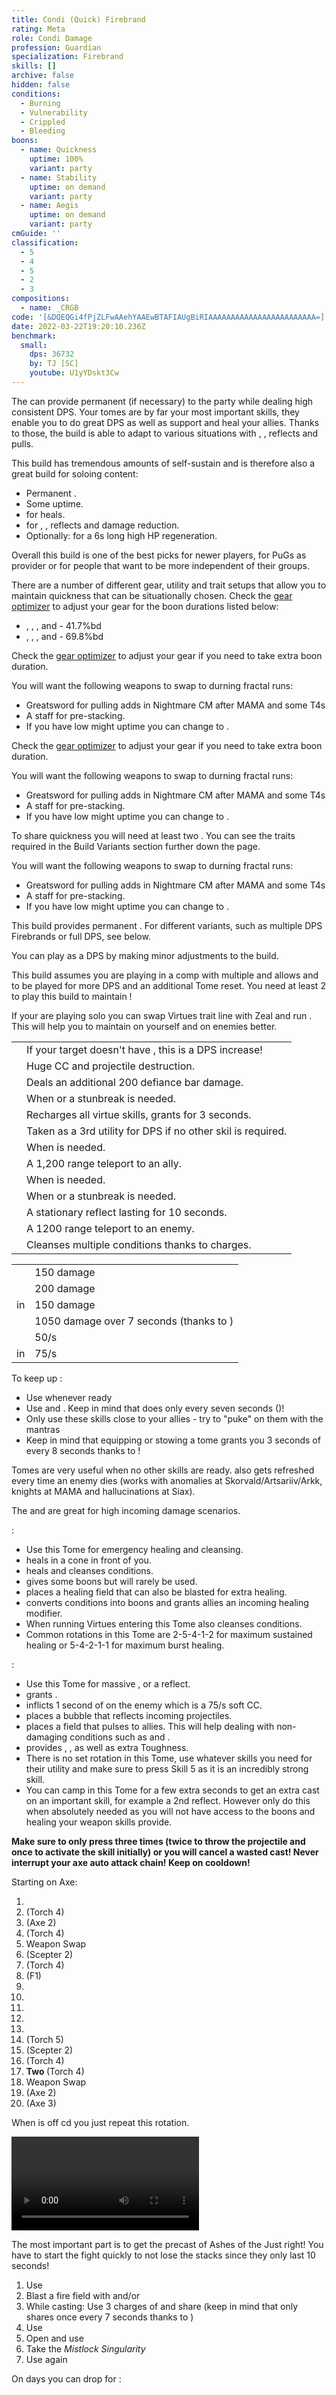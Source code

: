 ```yaml
---
title: Condi (Quick) Firebrand
rating: Meta
role: Condi Damage
profession: Guardian
specialization: Firebrand
skills: []
archive: false
hidden: false
conditions:
  - Burning
  - Vulnerability
  - Crippled
  - Bleeding
boons:
  - name: Quickness
    uptime: 100%
    variant: party
  - name: Stability
    uptime: on demand
    variant: party
  - name: Aegis
    uptime: on demand
    variant: party
cmGuide: ''
classification:
  - 5
  - 4
  - 5
  - 2
  - 3
compositions:
  - name: _CRGB
code: '[&DQEQGi4fPjZLFwAAehYAAEwBTAFIAUgBiRIAAAAAAAAAAAAAAAAAAAAAAAA=]'
date: 2022-03-22T19:20:10.236Z
benchmark:
  small:
    dps: 36732
    by: TJ [SC]
    youtube: U1yYDskt3Cw
---
```


The **<Specialization text="Condi Firebrand" name="Firebrand"/>** can provide permanent <Boon name="Quickness"/> (if necessary) to the party while dealing high consistent DPS. Your tomes are by far your most important skills, they enable you to do great DPS as well as support and heal your allies. Thanks to those, the build is able to adapt to various situations with <Boon name="Stability"/>, <Boon name="Resistance"/>, reflects and pulls.

This build has tremendous amounts of self-sustain and is therefore also a great build for soloing content:

- Permanent <Boon name="Quickness"/>.
- Some <Boon name="Might"/> uptime.
- <Skill id="41780"/> for heals.
- <Skill id="42259"/> for <Boon name="Stability"/>, <Boon name="Resistance"/>, reflects and damage reduction.
- Optionally: <Skill name="litanyofwrath"/> for a 6s long high HP regeneration.

Overall this build is one of the best picks for newer players, for PuGs as <Boon name="Quickness"/> provider or for people that want to be more independent of their groups.

<Warning>

There are a number of different gear, utility and trait setups that allow you to maintain quickness that can be situationally chosen. Check the [gear optimizer](https://optimizer.discretize.eu/) to adjust your gear for the boon durations listed below:

- <Trait name="Liberators Vow"/>, <Trait name="Weighty Terms"/>, <Skill name="Mantra of Solace"/>, <Skill name="Mantra of Potence"/> and <Skill name="Feel My Wrath"/> - 41.7%bd
- <Trait name="Liberators Vow"/>, <Trait name="Legendary Lore"/>, <Skill name="Mantra of Solace"/>, <Skill name="Mantra of Potence"/> and <Skill name="Feel My Wrath"/> - 69.8%bd

</Warning>

<Divider text="Equipment"/>

<CharacterWithAr> 
<Character title="Quickbrand 162ar (41.7%bd)" gear={{
  "profession": "Guardian",
  "weight": "Heavy",
  "gear": [
    "Ritualist",
    "Sinister",
    "Ritualist",
    "Sinister",
    "Ritualist",
    "Sinister",
    "Ritualist",
    "Ritualist",
    "Sinister",
    "Sinister",
    "Sinister",
    "Sinister",
    "Ritualist",
    "Ritualist"
  ],
  "attributes": {
    "Health": 23381,
    "Armor": 2514,
    "Power": 2205,
    "Precision": 1698,
    "Toughness": 1243,
    "Vitality": 1961,
    "Ferocity": 300,
    "Condition Damage": 2966,
    "Expertise": 456,
    "Concentration": 629,
    "Healing Power": 250,
    "Agony Resistance": 162,
    "Condition Duration": 0.304,
    "Boon Duration": 0.4193333333333333,
    "Critical Chance": 0.6823809523809523,
    "Critical Damage": 1.7,
    "Power Coefficient": 2232,
    "Burning Coefficient": 14.08,
    "Bleeding Coefficient": 3.47,
    "Poison Coefficient": 0,
    "Torment Coefficient": 1.28,
    "Confusion Coefficient": 0,
    "Flat DPS": 0,
    "Burning Duration": 0.7,
    "Maximum Health": 0.10000000000000009,
    "Resolution Duration": 0.25,
    "Effective Power": 5058.440887499999,
    "Power DPS": 4347.4932849056595,
    "Bleeding Damage": 299.93999999999994,
    "Bleeding Stacks": 4.5248800000000005,
    "Bleeding DPS": 1357.1925072,
    "Burning Damage": 1019.00925,
    "Burning Stacks": 28.16,
    "Burning DPS": 28695.300479999998,
    "Confusion Damage": 353.181,
    "Confusion Stacks": 0,
    "Confusion DPS": 0,
    "Poison Damage": 317.18999999999994,
    "Poison Stacks": 0,
    "Poison DPS": 0,
    "Torment Damage": 448.11,
    "Torment Stacks": 1.6691200000000002,
    "Torment DPS": 747.9493632000001,
    "Damage": 35147.93563530566,
    "Effective Health": 116974794.02985077,
    "Survivability": 59468.629400025806,
    "Effective Healing": 465,
    "Healing": 465
  },
    "runeId": 24765,
    "runeName": "Balthazar",
    "infusions": [
      37130, 37130, 37130, 37130, 37130, 37130, 37130,
      37130, 37130, 37130, 37130, 37130, 37130, 37130,
      37130, 37130, 37130, 37130
    ],
    "weapons": {
      "weapon1MainType": "Axe",
      "weapon1MainSigil1": "Torment",
      "weapon1OffType": "Torch",
      "weapon1OffSigil": "Bursting",
      "weapon2MainType": "Scepter",
      "weapon2MainSigil1": "Geomancy"
    },
    "consumables": {
      "foodId": 91878,
      "utility": "Toxic Focusing Crystal",
      "infusion": "Malign +9 Agony Infusion"
    },
    "skills": {
      "heal": "Mantra of Solace",
      "utility1": "Mantra of Potence",
      "utility2": "Purging Flames",
      "utility3": "Sanctuary",
      "elite": "Feel My Wrath"
    },
    "assumedBuffs": [{"id": "Might", "type": "Boon"}, {"id": "Fury", "type": "Boon"}, {"gw2id": 1786, "type": "Trait"}]
}}>

Check the [gear optimizer](https://optimizer.discretize.eu/) to adjust your gear if you need to take extra boon duration.

You will want the following weapons to swap to durning fractal runs:

- Greatsword for pulling adds in Nightmare CM after MAMA and some T4s
- A staff for <Boon name="Might"/> pre-stacking.
- If you have low might uptime you can change <Item id="48911"/> to <Item id="24562"/>.

</Character>
<Character title="Quickbrand 222ar (41.7%bd)" gear={{
  "profession": "Guardian",
  "weight": "Heavy",
  "gear": [
    "Ritualist",
    "Ritualist",
    "Ritualist",
    "Viper",
    "Viper",
    "Viper",
    "Sinister",
    "Ritualist",
    "Sinister",
    "Sinister",
    "Sinister",
    "Sinister",
    "Ritualist",
    "Ritualist"
  ],
  "attributes": {
    "Health": 21466,
    "Armor": 2604,
    "Power": 2372,
    "Precision": 1882,
    "Toughness": 1333,
    "Vitality": 1787,
    "Ferocity": 300,
    "Condition Damage": 2954,
    "Expertise": 451,
    "Concentration": 626,
    "Healing Power": 250,
    "Agony Resistance": 222,
    "Condition Duration": 0.30066666666666664,
    "Boon Duration": 0.41733333333333333,
    "Critical Chance": 0.77,
    "Critical Damage": 1.7,
    "Power Coefficient": 2232,
    "Burning Coefficient": 14.08,
    "Bleeding Coefficient": 3.47,
    "Poison Coefficient": 0,
    "Torment Coefficient": 1.28,
    "Confusion Coefficient": 0,
    "Flat DPS": 0,
    "Burning Duration": 0.7,
    "Maximum Health": 0.10000000000000009,
    "Resolution Duration": 0.25,
    "Effective Power": 5667.41367,
    "Power DPS": 4870.876900824028,
    "Bleeding Damage": 298.85999999999996,
    "Bleeding Stacks": 4.5133133333333335,
    "Bleeding DPS": 1348.8488227999999,
    "Burning Damage": 1015.8007499999999,
    "Burning Stacks": 28.16,
    "Burning DPS": 28604.949119999997,
    "Confusion Damage": 351.93899999999996,
    "Confusion Stacks": 0,
    "Confusion DPS": 0,
    "Poison Damage": 316.10999999999996,
    "Poison Stacks": 0,
    "Poison DPS": 0,
    "Torment Damage": 446.49,
    "Torment Stacks": 1.6648533333333333,
    "Torment DPS": 743.3403648,
    "Damage": 35568.015208424025,
    "Effective Health": 111238734.32835822,
    "Survivability": 56552.48313592182,
    "Effective Healing": 465,
    "Healing": 465
  },
  "runeId": 24765,
  "runeName": "Balthazar",
  "infusions": [
      37130, 37130, 37130, 37130, 37130, 37130, 37130,
      37130, 37130, 37130, 37130, 37130, 37130, 37130,
      37130, 37130, 37130, 37130
    ],
    "weapons": {
      "weapon1MainType": "Axe",
      "weapon1MainSigil1": "Torment",
      "weapon1OffType": "Torch",
      "weapon1OffSigil": "Bursting",
      "weapon2MainType": "Scepter",
      "weapon2MainSigil1": "Geomancy"
    },
  "consumables": {
    "foodId": 86997,
    "utilityId": 48917
  },
  "skills": {
    "healId": 41714,
    "utility1Id": 40915,
    "utility2Id": 9187,
    "utility3Id": 9128,
    "eliteId": 29965
  },
  "assumedBuffs": [{"id": "Might", "type": "Boon"}, {"id": "Fury", "type": "Boon"}, {"gw2id": 1786, "type": "Trait"}]
}}>

Check the [gear optimizer](https://optimizer.discretize.eu/) to adjust your gear if you need to take extra boon duration.

You will want the following weapons to swap to durning fractal runs:

- Greatsword for pulling adds in Nightmare CM after MAMA and some T4s
- A staff for <Boon name="Might"/> pre-stacking.
- If you have low might uptime you can change <Item id="48911"/> to <Item id="24562"/>.

</Character>
<Character title="DPS/Quick Share" gear={{
    "profession": "Guardian",
    "weight": "Heavy",
    "gear": [
      "Viper",
      "Viper",
      "Viper",
      "Viper",
      "Viper",
      "Viper",
      "Sinister",
      "Sinister",
      "Viper",
      "Sinister",
      "Sinister",
      "Sinister",
      "Viper",
      "Viper"
    ],
  "attributes": {
    "Health": 15560,
    "Armor": 2514,
    "Power": 2909,
    "Precision": 2085,
    "Toughness": 1243,
    "Vitality": 1250,
    "Ferocity": 300,
    "Condition Damage": 3089,
    "Expertise": 451,
    "Concentration": 243,
    "Healing Power": 250,
    "Agony Resistance": 162,
    "Condition Duration": 0.30066666666666664,
    "Boon Duration": 0.162,
    "Critical Chance": 0.8666666666666666,
    "Critical Damage": 1.7,
    "Power Coefficient": 2314,
    "Burning Coefficient": 15.19,
    "Bleeding Coefficient": 4.77,
    "Poison Coefficient": 0,
    "Torment Coefficient": 1.28,
    "Confusion Coefficient": 0,
    "Flat DPS": 0,
    "Burning Duration": 0.7,
    "Maximum Health": 0.10000000000000009,
    "Resolution Duration": 0.25,
    "Effective Power": 7256.064149999999,
    "Power DPS": 6465.357120947246,
    "Bleeding Damage": 311.01,
    "Bleeding Stacks": 6.204179999999999,
    "Bleeding DPS": 1929.5620217999997,
    "Burning Damage": 1051.896375,
    "Burning Stacks": 30.38,
    "Burning DPS": 31956.6118725,
    "Confusion Damage": 365.91150000000005,
    "Confusion Stacks": 0,
    "Confusion DPS": 0,
    "Poison Damage": 328.26,
    "Poison Stacks": 0,
    "Poison DPS": 0,
    "Torment Damage": 464.71500000000003,
    "Torment Stacks": 1.6648533333333333,
    "Torment DPS": 773.6823168000001,
    "Damage": 41125.21333204724,
    "Effective Health": 77846447.76119404,
    "Survivability": 39576.2317037082,
    "Effective Healing": 465,
    "Healing": 465
  },
    "runeId": 24765,
    "runeName": "Balthazar",
    "infusions": [
      37130, 37130, 37130, 37130, 37130, 37130, 37130,
      37130, 37130, 37130, 37130, 37130, 37130, 37130,
      37130, 37130, 37130, 37130
    ],
    "weapons": {
      "weapon1MainType": "Axe",
      "weapon1MainSigil1": "Torment",
      "weapon1OffType": "Torch",
      "weapon1OffSigil": "Bursting",
      "weapon2MainType": "Scepter",
      "weapon2MainSigil1": "Geomancy"
    },
    "consumables": {
      "foodId": 91878,
      "utility": "Toxic Focusing Crystal",
      "infusion": "Malign +9 Agony Infusion"
    },
    "skills": {
      "heal": "Mantra of Solace",
      "utility1": "Mantra of Potence",
      "utility2": "Purging Flames",
      "utility3": "Sanctuary",
      "elite": "Renewed Focus"
    },
    "assumedBuffs": [{"id": "Might", "type": "Boon"}, {"id": "Fury", "type": "Boon"}, {"gw2id": 1786, "type": "Trait"}]
}}>

To share quickness you will need at least two <Specialization name="Firebrand" text="Firebrands"/>. You can see the traits required in the Build Variants section further down the page.

You will want the following weapons to swap to durning fractal runs:

- Greatsword for pulling adds in Nightmare CM after MAMA and some T4s
- A staff for <Boon name="Might"/> pre-stacking.
- If you have low might uptime you can change <Item id="48911"/> to <Item id="24562"/>.

</Character>
</CharacterWithAr>

<Divider text="Build"/>

<Grid>
<GridItem sm="7">
<Traits traits1="Radiance" traits1Selected="Right-Hand Strength,Radiant Fire,Amplified Wrath" traits2="Virtues" traits2Selected="masterofconsecrations,glacialheart,permeatingwrath" traits3="Firebrand" traits3Selected="Liberators Vow,Weighty Terms,Loremaster"/>

<Warning>
This build provides permanent <Boon name="Quickness"/>. For different variants, such as multiple DPS Firebrands or full DPS, see below.
</Warning>

<Divider text="Build Variants"/>

<Card title="Full DPS variant">

You can play <Specialization text="Condi Firebrand" name="Firebrand"/> as a DPS by making minor adjustments to the build.

<Grid>
<GridItem sm="4">
<Skills heal="Mantra of Solace" utility1="purgingflames" utility2="" utility3="Sanctuary" elite="Renewed Focus" unembossed/>
</GridItem>

<GridItem sm="8">
<Traits traits1="Firebrand" traits1Selected="Unrelenting Criticism,Legendary Lore,Loremaster" unembossed/>
</GridItem>
</Grid>
</Card>

<Card title="Quickness Share Variant">

This build assumes you are playing in a comp with multiple <Specialization name="Firebrand" text="Condi Firebrands"/> and allows <Trait name="Legendary Lore"/> and <Skill name="Renewed Focus"/> to be played for more DPS and an additional Tome reset. You need at least 2 <Specialization name="Firebrand" text="Firebrands"/> to play this build to maintain <Boon name="Quickness"/>!

<Grid>
<GridItem sm="4">
<Skills heal="Mantra of Solace" utility1="purgingflames" utility2="Mantra of Potence" utility3="Sanctuary" elite="Renewed Focus" unembossed/>
</GridItem>

<GridItem sm="8">
<Traits traits1="Firebrand" traits1Selected="Liberators Vow,Legendary Lore,Loremaster" unembossed/>
</GridItem>
</Grid>
</Card>

<Card title="Solo variant">

If your are playing solo you can swap Virtues trait line with Zeal and run <Skill name="swordofjustice"/>. This will help you to maintain <Boon name="Might"/> on yourself and <Condition name="Vulnerability"/> on enemies better.<Traits traits1Id="42" traits1="Zeal" traits1SelectedIds="1925,1556,635" unembossed/>

</Card>
</GridItem>

<GridItem sm="5">
<Card title="Situational Skills">

|                                                         |                                                                                                                          |
| ------------------------------------------------------- | ------------------------------------------------------------------------------------------------------------------------ |
| <Skill name="Sword of Justice" size="big" disableText/> | If your target doesn't have <Condition name="Vulnerability" text="25 stacks of Vulnerability"/>, this is a DPS increase! |
| <Skill name="Sanctuary" size="big" disableText/>        | Huge CC and projectile destruction.                                                                                      |
| <Skill id="9125" size="big" disableText/>               | Deals an additional 200 defiance bar damage.                                                                             |
| <Skill id="43357" size="big" disableText/>              | When <Boon name="Stability"/> or a stunbreak is needed.                                                                  |
| <Skill name="renewed focus" size="big" disableText/>    | Recharges all virtue skills, grants <Effect name="Invulnerability"/> for 3 seconds.                                      |
| <Skill name="Mantra of Flame" size="big" disableText/>  | Taken as a 3rd utility for DPS if no other skil is required.                                                             |
| <Skill name="Advance" size="big" disableText/>          | When <Boon name="Aegis"/> is needed.                                                                                     |
| <Skill id="9246" size="big" disableText/>               | A 1,200 range teleport to an ally.                                                                                       |
| <Skill name="Hallowed Ground" size="big" disableText/>  | When <Boon name="Stability"/> is needed.                                                                                 |
| <Skill id="9153" size="big" disableText/>               | When <Boon name="Stability"/> or a stunbreak is needed.                                                                  |
| <Skill id="9251" size="big" disableText/>               | A stationary reflect lasting for 10 seconds.                                                                             |
| <Skill id="9247" size="big" disableText/>               | A 1200 range teleport to an enemy.                                                                                       |
| <Skill name="Mantra of lore" size="big" disableText/>   | Cleanses multiple conditions thanks to charges.                                                                          |

</Card>
<Card title="Defiance Bar Damage">

|                                                                                    |                                                                                |
| ---------------------------------------------------------------------------------- | ------------------------------------------------------------------------------ |
| <Skill id="45402"/>                                                                | 150 damage                                                                     |
| <Skill name="Hammer of Wisdom"/>                                                   | 200 damage                                                                     |
| <TomeSkill name="Chapter 3: Heated Rebuke"/> in <Skill name="Tome of Justice"/>    | 150 damage                                                                     |
| <Skill name="Sanctuary"/>                                                          | 1050 damage over 7 seconds (thanks to <Trait name="Master of Consecrations"/>) |
| <Skill name="Chains of light"/>                                                    | <Condition name="Immobile"/> 50/s                                              |
| <TomeSkill name="Chapter 2: Daring Challenge"/> in <Skill name="Tome of Courage"/> | <Condition name="Taunt"/> 75/s                                                 |

</Card>
</GridItem>
</Grid>

<Divider text="Details"/>

To keep up <Boon name="Quickness"/>:

- Use <Skill name="Feel My Wrath"/> whenever ready
- Use <Skill name=" mantraofsolace"/> and <Skill name="mantraofpotence"/>. Keep in mind that <Skill name="mantraofsolace"/> does <Boon name="Quickness"/> only every seven seconds (<Trait name="liberatorsvow"/>)!
- Only use these skills close to your allies - try to "puke" on them with the mantras
- Keep in mind that equipping or stowing a tome grants you 3 seconds of <Boon name="Quickness"/> every 8 seconds thanks to <Trait name="swift scholar"/>!

Tomes are very useful when no other skills are ready. <Skill name="Tome of Justice"/> also gets refreshed every time an enemy dies (works with anomalies at Skorvald/Artsariiv/Arkk, knights at MAMA and hallucinations at Siax).

The <Skill name="Tome of Courage"/> and <Skill name="Tome of Resolve"/> are great for high incoming damage scenarios.

<Skill name="Tome of Resolve" />:

- Use this Tome for emergency healing and cleansing.
- <TomeSkill name="Chapter 1: Desert Bloom"/> heals in a cone in front of you.
- <TomeSkill name="Chapter 2: Radiant Recovery"/> heals and cleanses conditions.
- <TomeSkill name="Chapter 3: Azure Sun"/> gives some boons but will rarely be used.
- <TomeSkill name="Chapter 4: Shining River"/> places a healing field that can also be blasted for extra healing.
- <TomeSkill name="Epilogue: Eternal Oasis"/> converts conditions into boons and grants allies an incoming healing modifier.
- When running Virtues entering this Tome also cleanses conditions.
- Common rotations in this Tome are 2-5-4-1-2 for maximum sustained healing or 5-4-2-1-1 for maximum burst healing.

<Skill name="Tome of Courage" />:

- Use this Tome for massive <Boon name="Stability"/>, <Boon name="Resistance"/> or a reflect.
- <TomeSkill name="Chapter 1: Unflinching Charge"/> grants <Boon name="Stability"/>.
- <TomeSkill name="Chapter 2: Daring Challenge"/> inflicts 1 second of <Condition name="Taunt"/> on the enemy which is a 75/s soft CC.
- <TomeSkill name="Chapter 3: Valiant Bulwark"/> places a bubble that reflects incoming projectiles.
- <TomeSkill name="Chapter 4: Stalwart Stand"/> places a field that pulses <Boon name="Resistance"/> to allies. This will help dealing with non-damaging conditions such as <Condition name="Blinded"/> and <Condition name="Slow"/>.
- <TomeSkill name="Epilogue: Unbroken Lines"/> provides <Boon name="Protection"/>, <Boon name="Aegis"/>, <Boon name="Stability"/> as well as extra Toughness.
- There is no set rotation in this Tome, use whatever skills you need for their utility and make sure to press Skill 5 as it is an incredibly strong skill.
- You can camp in this Tome for a few extra seconds to get an extra cast on an important skill, for example a 2nd reflect. However only do this when absolutely needed as you will not have access to the boons and healing your weapon skills provide.

<Divider text="Rotation / Skill usage"/>

<Grid>
<GridItem sm="6">
<Card title="Rotation">

<Warning>

**Make sure to only press <Skill id="9089"/> three times (twice to throw the projectile and once to activate the skill initially) or you will cancel a wasted cast! Never interrupt your axe auto attack chain! Keep <Skill name="purgingflames"/> on cooldown!**

</Warning>

Starting on Axe:

1.  <Skill name="purgingflames"/>
2.  <Skill id="9104"/> (Torch 4)
3.  <Skill name="Symbol of Vengeance"/> (Axe 2)
4.  <Skill id="9089"/> (Torch 4)
5.  Weapon Swap
6.  <Skill name="Symbol of Punishment"/> (Scepter 2)
7.  <Skill id="9089"/> (Torch 4)
8.  <Skill name="Tome of Justice"/> (F1)
9.  <TomeSkill name="Chapter 2: Ignite Burst"/>
10. <TomeSkill name="Chapter 4: Scorched Aftermath"/>
11. <TomeSkill name="Epilogue: Ashes of the Just"/>
12. <TomeSkill name="Chapter 1: Searing Spell"/>
13. <TomeSkill name="Chapter 2: Ignite Burst"/>
14. <Skill name="Cleansing Flame"/> (Torch 5)
15. <Skill name="Symbol of Punishment"/> (Scepter 2)
16. <Skill id="9104"/> (Torch 4)
17. **Two <Skill id="9089"/>** (Torch 4)
18. Weapon Swap
19. <Skill name="Symbol of Vengeance"/> (Axe 2)
20. <Skill name="Blazing Edge"/> (Axe 3)

When <Skill name="Tome of Justice"/> is off cd you just repeat this rotation.
</Card>
</GridItem>

<GridItem sm="6">
<Card title="Golem rotation">

<Video youtube="XbbfgCUGwlY" caption="by Frenzy"/>
</Card>

<Card title="Precasting">

<Warning>

The most important part is to get the precast of Ashes of the Just right! You have to start the fight quickly to not lose the stacks since they only last 10 seconds!
</Warning>

1.  Use <Skill name="hallowedground"/>
2.  Blast a fire field with <Skill name="holystrike"/> and/or <Skill name="Hammer of Wisdom"/>
3.  While casting: Use 3 charges of <Skill name="mantraofpotence"/> and share <Skill name="mantraofsolace"/> (keep in mind that <Skill name="mantraofsolace"/> only shares <Boon name="Quickness"/> once every 7 seconds thanks to <Trait name=" liberators vow"/>)
4.  Use <Skill name="Feelmywrath"/>
5.  Open <Skill id="44364"/> and use <TomeSkill name="Epilogue: Ashes of the Just"/>
6.  Take the _Mistlock Singularity_
7.  Use <Skill name="Feelmywrath"/> again

On <Instability name="Boon Overload"/> days you can drop <Skill name="Feelmywrath"/> for <Skill name="Renewed Focus"/>:

</Card>
</GridItem>
</Grid>
